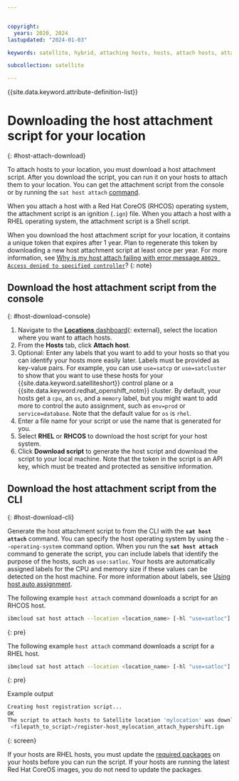 ```yaml
---


copyright:
  years: 2020, 2024
lastupdated: "2024-01-03"

keywords: satellite, hybrid, attaching hosts, hosts, attach hosts, attach hosts to location

subcollection: satellite

---
```


{{site.data.keyword.attribute-definition-list}}

# Downloading the host attachment script for your location
{: #host-attach-download}

To attach hosts to your location, you must download a host attachment script. After you download the script, you can run it on your hosts to attach them to your location. You can get the attachment script from the console or by running the `sat host attach` [command](/docs/satellite?topic=satellite-satellite-cli-reference#host-attach). 

When you attach a host with a Red Hat CoreOS (RHCOS) operating system, the attachment script is an ignition (`.ign`) file. When you attach a host with a RHEL operating system, the attachment script is a Shell script. 

When you download the host attachment script for your location, it contains a unique token that expires after 1 year. Plan to regenerate this token by downloading a new host attachment script at least once per year. For more information, see [Why is my host attach failing with error message `A0029 Access denied to specified controller`](/docs/satellite?topic=satellite-ts-host-expired-token)?
{: note}

## Download the host attachment script from the console
{: #host-download-console}

1. Navigate to the [**Locations** dashboard](https://cloud.ibm.com/satellite/locations){: external}, select the location where you want to attach hosts.  
2. From the **Hosts** tab, click **Attach host**.
3. Optional: Enter any labels that you want to add to your hosts so that you can identify your hosts more easily later. Labels must be provided as key-value pairs. For example, you can use `use=satcp` or `use=satcluster` to show that you want to use these hosts for your {{site.data.keyword.satelliteshort}} control plane or a {{site.data.keyword.redhat_openshift_notm}} cluster. By default, your hosts get a `cpu`, an `os`, and a `memory` label, but you might want to add more to control the auto assignment, such as `env=prod` or `service=database`. Note that the default value for `os` is `rhel`.
4. Enter a file name for your script or use the name that is generated for you.
5. Select **RHEL** or **RHCOS** to download the host script for your host system.
6. Click **Download script** to generate the host script and download the script to your local machine. Note that the token in the script is an API key, which must be treated and protected as sensitive information.

## Download the host attachment script from the CLI
{: #host-download-cli}


Generate the host attachment script to from the CLI with the **`sat host attach`** command. You can specify the host operating system by using the `--operating-system` command option. When you run the **`sat host attach`** command to generate the script, you can include labels that identify the purpose of the hosts, such as `use:satloc`. Your hosts are automatically assigned labels for the CPU and memory size if these values can be detected on the host machine. For more information about labels, see [Using host auto assignment](/docs/satellite?topic=satellite-host-autoassign-ov).

The following example `host attach` command downloads a script for an RHCOS host.
            
```sh
ibmcloud sat host attach --location <location_name> [-hl "use=satloc"] --operating-system RHCOS
```
{: pre}

The following example `host attach` command downloads a script for a RHEL host.

```sh
ibmcloud sat host attach --location <location_name> [-hl "use=satloc"] --operating-system RHEL
```
{: pre}
            
Example output
```sh
Creating host registration script...
OK
The script to attach hosts to Satellite location 'mylocation' was downloaded to the following location:
 <filepath_to_script>/register-host_mylocation_attach_hypershift.ign
```
{: screen}
     

If your hosts are RHEL hosts, you must update the [required packages](/docs/satellite?topic=satellite-host-reqs) on your hosts before you can run the script. If your hosts are running the latest Red Hat CoreOS images, you do not need to update the packages.


